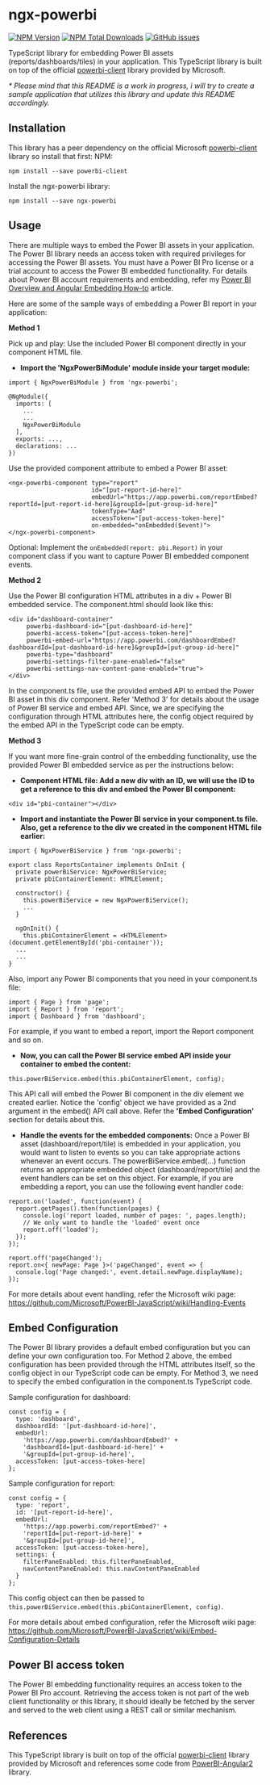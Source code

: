 # ngx-powerbi

[![NPM Version](https://img.shields.io/npm/v/ngx-powerbi.svg)](https://www.npmjs.com/package/ngx-powerbi)
[![NPM Total Downloads](https://img.shields.io/npm/dt/ngx-powerbi.svg)](https://www.npmjs.com/package/ngx-powerbi)
[![GitHub issues](https://img.shields.io/github/issues-raw/badges/ngx-powerbi.svg)](https://github.com/ramandeep-singh-1983/ngx-powerbi/issues)

TypeScript library for embedding Power BI assets (reports/dashboards/tiles) in your application. This TypeScript library is built on top of the official [powerbi-client](https://www.npmjs.com/package/powerbi-client) library provided by Microsoft.

_\* Please mind that this README is a work in progress, i will try to create a sample application that utilizes this library and update this README accordingly._

## Installation

This library has a peer dependency on the official Microsoft [powerbi-client](https://www.npmjs.com/package/powerbi-client) library so install that first:
NPM:

```
npm install --save powerbi-client
```

Install the ngx-powerbi library:

```
npm install --save ngx-powerbi
```

## Usage

There are multiple ways to embed the Power BI assets in your application. The Power BI library needs an access token with required privileges for accessing the Power BI assets. You must have a Power BI Pro license or a trial account to access the Power BI embedded functionality. For details about Power BI account requirements and embedding, refer my [Power BI Overview and Angular Embedding How-to](https://medium.com/@ramandeep.singh.1983/power-bi-overview-and-angular-embedding-how-to-f73390f4a399) article.

Here are some of the sample ways of embedding a Power BI report in your application:

**Method 1**

Pick up and play: Use the included Power BI component directly in your component HTML file.

- **Import the 'NgxPowerBiModule' module inside your target module:**

```
import { NgxPowerBiModule } from 'ngx-powerbi';

@NgModule({
  imports: [
    ...
    ...
    NgxPowerBiModule
  ],
  exports: ...,
  declarations: ...
})
```

Use the provided component attribute to embed a Power BI asset:

```
<ngx-powerbi-component type="report"
                       id="[put-report-id-here]"
                       embedUrl="https://app.powerbi.com/reportEmbed?reportId=[put-report-id-here]&groupId=[put-group-id-here]"
                       tokenType="Aad"
                       accessToken="[put-access-token-here]"
                       on-embedded="onEmbedded($event)">
</ngx-powerbi-component>
```

Optional: Implement the `onEmbedded(report: pbi.Report)` in your component class if you want to capture Power BI embedded component events.

**Method 2**

Use the Power BI configuration HTML attributes in a div + Power BI embedded service. The component.html should look like this:

```
<div id="dashboard-container"
     powerbi-dashboard-id="[put-dashboard-id-here]"
     powerbi-access-token="[put-access-token-here]"
     powerbi-embed-url="https://app.powerbi.com/dashboardEmbed?dashboardId=[put-dashboard-id-here]&groupId=[put-group-id-here]"
     powerbi-type="dashboard"
     powerbi-settings-filter-pane-enabled="false"
     powerbi-settings-nav-content-pane-enabled="true">
</div>
```

In the component.ts file, use the provided embed API to embed the Power BI asset in this div component. Refer 'Method 3' for details about the usage of Power BI service and embed API. Since, we are specifying the configuration through HTML attributes here, the config object required by the embed API in the TypeScript code can be empty.

**Method 3**

If you want more fine-grain control of the embedding functionality, use the provided Power BI embedded service as per the instructions below:

- **Component HTML file: Add a new div with an ID, we will use the ID to get a reference to this div and embed the Power BI component:**

```
<div id="pbi-container"></div>
```

- **Import and instantiate the Power BI service in your component.ts file. Also, get a reference to the div we created in the component HTML file earlier:**

```
import { NgxPowerBiService } from 'ngx-powerbi';

export class ReportsContainer implements OnInit {
  private powerBiService: NgxPowerBiService;
  private pbiContainerElement: HTMLElement;

  constructor() {
    this.powerBiService = new NgxPowerBiService();
    ...
  }

  ngOnInit() {
    this.pbiContainerElement = <HTMLElement>(document.getElementById('pbi-container'));
  ...
  ...
}
```

Also, import any Power BI components that you need in your component.ts file:

```
import { Page } from 'page';
import { Report } from 'report';
import { Dashboard } from 'dashboard';
```

For example, if you want to embed a report, import the Report component and so on.

- **Now, you can call the Power BI service embed API inside your container to embed the content:**

```
this.powerBiService.embed(this.pbiContainerElement, config);
```

This API call will embed the Power BI component in the div element we created earlier. Notice the 'config' object we have provided as a 2nd argument in the embed() API call above. Refer the **'Embed Configuration'** section for details about this.

- **Handle the events for the embedded components:**
  Once a Power BI asset (dashboard/report/tile) is embedded in your application, you would want to listen to events so you can take appropriate actions whenever an event occurs. The powerBiService.embed(...) function returns an appropriate embedded object (dashboard/report/tile) and the event handlers can be set on this object. For example, if you are embedding a report, you can use the following event handler code:

```
report.on('loaded', function(event) {
  report.getPages().then(function(pages) {
    console.log('report loaded, number of pages: ', pages.length);
    // We only want to handle the 'loaded' event once
    report.off('loaded');
  });
});

report.off('pageChanged');
report.on<{ newPage: Page }>('pageChanged', event => {
  console.log('Page changed:', event.detail.newPage.displayName);
});
```

For more details about event handling, refer the Microsoft wiki page: https://github.com/Microsoft/PowerBI-JavaScript/wiki/Handling-Events

## Embed Configuration

The Power BI library provides a default embed configuration but you can define your own configuration too. For Method 2 above, the embed configuration has been provided through the HTML attributes itself, so the config object in our TypeScript code can be empty. For Method 3, we need to specify the embed configuration in the component.ts TypeScript code.

Sample configuration for dashboard:

```
const config = {
  type: 'dashboard',
  dashboardId: '[put-dashboard-id-here]',
  embedUrl:
    'https://app.powerbi.com/dashboardEmbed?' +
    'dashboardId=[put-dashboard-id-here]' +
    '&groupId=[put-group-id-here]',
  accessToken: [put-access-token-here]
};
```

Sample configuration for report:

```
const config = {
  type: 'report',
  id: '[put-report-id-here]',
  embedUrl:
    'https://app.powerbi.com/reportEmbed?' +
    'reportId=[put-report-id-here]' +
    '&groupId=[put-group-id-here]',
  accessToken: [put-access-token-here],
  settings: {
    filterPaneEnabled: this.filterPaneEnabled,
    navContentPaneEnabled: this.navContentPaneEnabled
  }
};
```

This config object can then be passed to `this.powerBiService.embed(this.pbiContainerElement, config)`.

For more details about embed configuration, refer the Microsoft wiki page: https://github.com/Microsoft/PowerBI-JavaScript/wiki/Embed-Configuration-Details

## Power BI access token

The Power BI embedding functionality requires an access token to the Power BI Pro account. Retrieving the access token is not part of the web client functionality or this library, it should ideally be fetched by the server and served to the web client using a REST call or similar mechanism.

## References

This TypeScript library is built on top of the official [powerbi-client](https://www.npmjs.com/package/powerbi-client) library provided by Microsoft and references some code from [PowerBI-Angular2](https://github.com/diego-d5000/PowerBI-Angular2) library.
